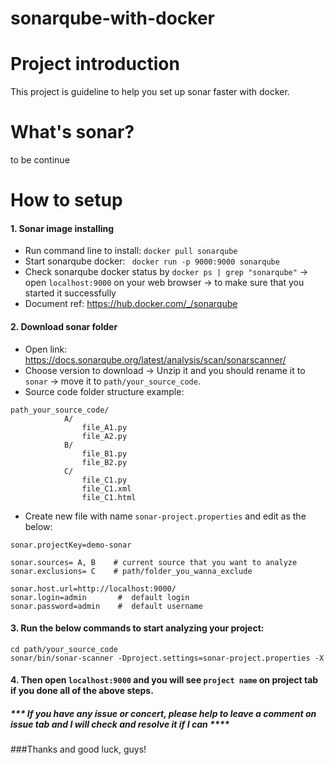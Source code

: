 # sonarqube-with-docker
# Project introduction
This project is guideline to help you set up sonar faster with docker.

# What's sonar?
to be continue

# How to setup
#### 1. Sonar image installing
- Run command line to install:  ```docker pull sonarqube```
- Start sonarqube docker: ``` docker run -p 9000:9000 sonarqube```
- Check sonarqube docker status by ```docker ps | grep "sonarqube"``` -> open `localhost:9000` on your web browser -> to make sure that you started it successfully
- Document ref: https://hub.docker.com/_/sonarqube 

#### 2. Download sonar folder 
- Open link: https://docs.sonarqube.org/latest/analysis/scan/sonarscanner/
- Choose version to download -> Unzip it and you should rename it to `sonar` -> move it to `path/your_source_code`.
- Source code folder structure example:

```
path_your_source_code/
            A/
                file_A1.py
                file_A2.py
            B/
                file_B1.py
                file_B2.py
            C/
                file_C1.py
                file_C1.xml
                file_C1.html
```

- Create new file with name `sonar-project.properties` and edit as the below:

```
sonar.projectKey=demo-sonar

sonar.sources= A, B    # current source that you want to analyze
sonar.exclusions= C    # path/folder_you_wanna_exclude 

sonar.host.url=http://localhost:9000/
sonar.login=admin       #  default login
sonar.password=admin    #  default username
```

#### 3. Run the below commands to start analyzing your project: 
```
cd path/your_source_code
sonar/bin/sonar-scanner -Dproject.settings=sonar-project.properties -X
```

#### 4. Then open `localhost:9000` and you will see `project name` on project tab if you done all of the above steps.



##### *** If you have any issue or concert, please help to leave a comment on issue tab and I will check and resolve it if I can ****
###Thanks and good luck, guys! 